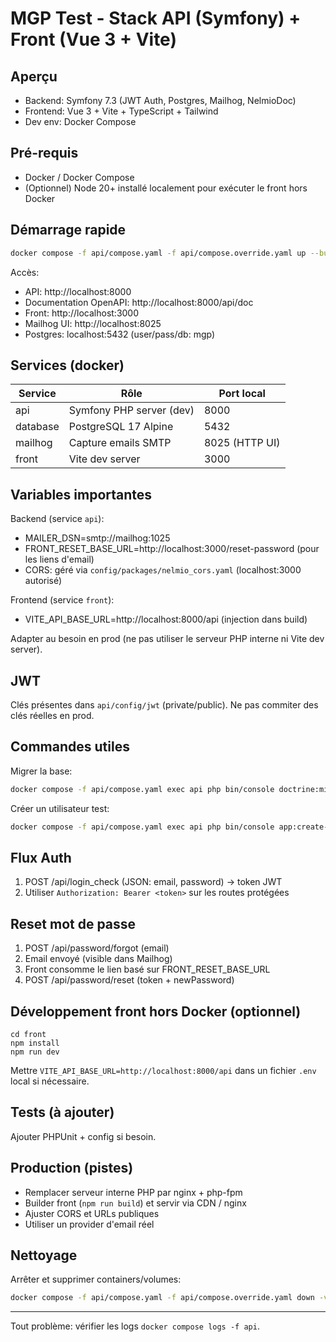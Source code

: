 # MGP Test - Stack API (Symfony) + Front (Vue 3 + Vite)

## Aperçu

- Backend: Symfony 7.3 (JWT Auth, Postgres, Mailhog, NelmioDoc)
- Frontend: Vue 3 + Vite + TypeScript + Tailwind
- Dev env: Docker Compose

## Pré-requis

- Docker / Docker Compose
- (Optionnel) Node 20+ installé localement pour exécuter le front hors Docker

## Démarrage rapide

```bash
docker compose -f api/compose.yaml -f api/compose.override.yaml up --build
```

Accès:

- API: http://localhost:8000
- Documentation OpenAPI: http://localhost:8000/api/doc
- Front: http://localhost:3000
- Mailhog UI: http://localhost:8025
- Postgres: localhost:5432 (user/pass/db: mgp)

## Services (docker)

| Service  | Rôle                     | Port local     |
| -------- | ------------------------ | -------------- |
| api      | Symfony PHP server (dev) | 8000           |
| database | PostgreSQL 17 Alpine     | 5432           |
| mailhog  | Capture emails SMTP      | 8025 (HTTP UI) |
| front    | Vite dev server          | 3000           |

## Variables importantes

Backend (service `api`):

- MAILER_DSN=smtp://mailhog:1025
- FRONT_RESET_BASE_URL=http://localhost:3000/reset-password (pour les liens d'email)
- CORS: géré via `config/packages/nelmio_cors.yaml` (localhost:3000 autorisé)

Frontend (service `front`):

- VITE_API_BASE_URL=http://localhost:8000/api (injection dans build)

Adapter au besoin en prod (ne pas utiliser le serveur PHP interne ni Vite dev server).

## JWT

Clés présentes dans `api/config/jwt` (private/public). Ne pas commiter des clés réelles en prod.

## Commandes utiles

Migrer la base:

```bash
docker compose -f api/compose.yaml exec api php bin/console doctrine:migrations:migrate --no-interaction
```

Créer un utilisateur test:

```bash
docker compose -f api/compose.yaml exec api php bin/console app:create-user email=test@example.com password=Password123!
```

## Flux Auth

1. POST /api/login_check (JSON: email, password) -> token JWT
2. Utiliser `Authorization: Bearer <token>` sur les routes protégées

## Reset mot de passe

1. POST /api/password/forgot (email)
2. Email envoyé (visible dans Mailhog)
3. Front consomme le lien basé sur FRONT_RESET_BASE_URL
4. POST /api/password/reset (token + newPassword)

## Développement front hors Docker (optionnel)

```
cd front
npm install
npm run dev
```

Mettre `VITE_API_BASE_URL=http://localhost:8000/api` dans un fichier `.env` local si nécessaire.

## Tests (à ajouter)

Ajouter PHPUnit + config si besoin.

## Production (pistes)

- Remplacer serveur interne PHP par nginx + php-fpm
- Builder front (`npm run build`) et servir via CDN / nginx
- Ajuster CORS et URLs publiques
- Utiliser un provider d'email réel

## Nettoyage

Arrêter et supprimer containers/volumes:

```bash
docker compose -f api/compose.yaml -f api/compose.override.yaml down -v
```

---

Tout problème: vérifier les logs `docker compose logs -f api`.
